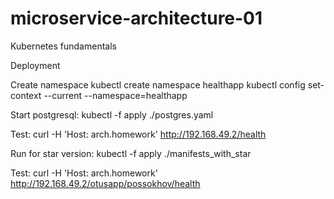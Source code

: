 # microservice-architecture-01
Kubernetes fundamentals

Deployment

Create namespace
    kubectl create namespace healthapp
    kubectl config set-context --current --namespace=healthapp

Start postgresql:
    kubectl -f apply ./postgres.yaml

Test:
    curl -H 'Host: arch.homework' http://192.168.49.2/health

Run for star version:
    kubectl -f apply ./manifests_with_star

Test:
    curl -H 'Host: arch.homework' http://192.168.49.2/otusapp/possokhov/health